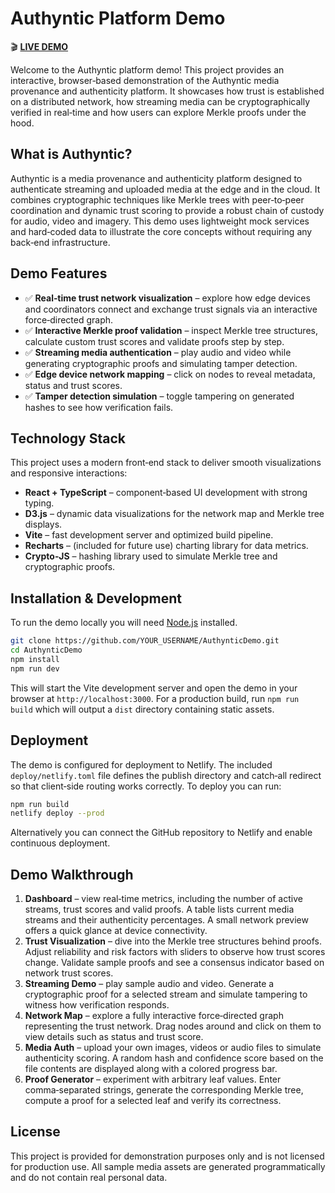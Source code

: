 # Authyntic Platform Demo

🎬 **[LIVE DEMO](https://authyntic-demo.netlify.app)**

Welcome to the Authyntic platform demo! This project provides an interactive,
browser‑based demonstration of the Authyntic media provenance and
authenticity platform. It showcases how trust is established on a
distributed network, how streaming media can be cryptographically
verified in real‑time and how users can explore Merkle proofs under the
hood.

## What is Authyntic?

Authyntic is a media provenance and authenticity platform designed to
authenticate streaming and uploaded media at the edge and in the cloud.
It combines cryptographic techniques like Merkle trees with
peer‑to‑peer coordination and dynamic trust scoring to provide a robust
chain of custody for audio, video and imagery. This demo uses
lightweight mock services and hard‑coded data to illustrate the core
concepts without requiring any back‑end infrastructure.

## Demo Features

- ✅ **Real‑time trust network visualization** – explore how edge devices
  and coordinators connect and exchange trust signals via an interactive
  force‑directed graph.
- ✅ **Interactive Merkle proof validation** – inspect Merkle tree
  structures, calculate custom trust scores and validate proofs step by
  step.
- ✅ **Streaming media authentication** – play audio and video while
  generating cryptographic proofs and simulating tamper detection.
- ✅ **Edge device network mapping** – click on nodes to reveal
  metadata, status and trust scores.
- ✅ **Tamper detection simulation** – toggle tampering on generated
  hashes to see how verification fails.

## Technology Stack

This project uses a modern front‑end stack to deliver smooth
visualizations and responsive interactions:

- **React + TypeScript** – component‑based UI development with strong
  typing.
- **D3.js** – dynamic data visualizations for the network map and Merkle
  tree displays.
- **Vite** – fast development server and optimized build pipeline.
- **Recharts** – (included for future use) charting library for data
  metrics.
- **Crypto‑JS** – hashing library used to simulate Merkle tree and
  cryptographic proofs.

## Installation & Development

To run the demo locally you will need [Node.js](https://nodejs.org/) installed.

```bash
git clone https://github.com/YOUR_USERNAME/AuthynticDemo.git
cd AuthynticDemo
npm install
npm run dev
```

This will start the Vite development server and open the demo in your
browser at `http://localhost:3000`. For a production build, run
`npm run build` which will output a `dist` directory containing static
assets.

## Deployment

The demo is configured for deployment to Netlify. The included
`deploy/netlify.toml` file defines the publish directory and catch‑all
redirect so that client‑side routing works correctly. To deploy you can
run:

```bash
npm run build
netlify deploy --prod
```

Alternatively you can connect the GitHub repository to Netlify and
enable continuous deployment.

## Demo Walkthrough

1. **Dashboard** – view real‑time metrics, including the number of
   active streams, trust scores and valid proofs. A table lists
   current media streams and their authenticity percentages. A small
   network preview offers a quick glance at device connectivity.
2. **Trust Visualization** – dive into the Merkle tree structures
   behind proofs. Adjust reliability and risk factors with sliders to
   observe how trust scores change. Validate sample proofs and see a
   consensus indicator based on network trust scores.
3. **Streaming Demo** – play sample audio and video. Generate a
   cryptographic proof for a selected stream and simulate tampering to
   witness how verification responds.
4. **Network Map** – explore a fully interactive force‑directed graph
   representing the trust network. Drag nodes around and click on them
   to view details such as status and trust score.
5. **Media Auth** – upload your own images, videos or audio files to
   simulate authenticity scoring. A random hash and confidence score
   based on the file contents are displayed along with a colored
   progress bar.
6. **Proof Generator** – experiment with arbitrary leaf values. Enter
   comma‑separated strings, generate the corresponding Merkle tree,
   compute a proof for a selected leaf and verify its correctness.


## License

This project is provided for demonstration purposes only and is not
licensed for production use. All sample media assets are generated
programmatically and do not contain real personal data.
